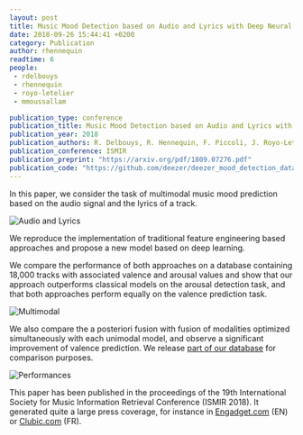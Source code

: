 ```yaml
---
layout: post
title: Music Mood Detection based on Audio and Lyrics with Deep Neural Net
date: 2018-09-26 15:44:41 +0200
category: Publication
author: rhennequin
readtime: 6
people:
 - rdelbouys
 - rhennequin
 - royo-letelier
 - mmoussallam

publication_type: conference
publication_title: Music Mood Detection based on Audio and Lyrics with Deep Neural Net
publication_year: 2018
publication_authors: R. Delbouys, R. Hennequin, F. Piccoli, J. Royo-Letelier, M. Moussallam
publication_conference: ISMIR
publication_preprint: "https://arxiv.org/pdf/1809.07276.pdf"
publication_code: "https://github.com/deezer/deezer_mood_detection_dataset"
---
```


In this paper, we consider the task of multimodal music mood prediction based on the audio signal and the lyrics of a track.

<div class="publication-illustration">
    <img
        src="{{ '/static/images/publis/delbouys18ismir/audio_plus_lyrics.png' | prepend: site.baseurl }}"
        alt="Audio and Lyrics"/>
</div> 
 
We reproduce the implementation of traditional feature engineering based approaches and propose a new model based on deep learning.

We compare the performance of both approaches on a database containing 18,000 tracks with associated valence and arousal values and show that our approach outperforms classical models on the arousal detection task, and that both approaches perform equally on the valence prediction task.

<div class="publication-illustration">
    <img
        src="{{ '/static/images/publis/delbouys18ismir/deep_model_multimodal.png' | prepend: site.baseurl }}"
        alt="Multimodal"/>
</div>

We also compare the a posteriori fusion with fusion of modalities optimized simultaneously with each unimodal model, and observe a significant improvement of valence prediction.
We release [part of our database](https://github.com/deezer/deezer_mood_detection_dataset) for comparison purposes.

<div class="publication-illustration">
    <img
        src="{{ '/static/images/publis/delbouys18ismir/mood_estimation_results.png' | prepend: site.baseurl }}"
        alt="Performances"/>
</div>

This paper has been published in the proceedings of the 19th International Society for Music Information Retrieval Conference (ISMIR 2018).
It generated quite a large press coverage, for instance in [Engadget.com](https://www.engadget.com/2018/09/23/deezer-ai-song-mood-detection/) (EN) or [Clubic.com](https://www.clubic.com/telecharger/logiciel-musique-et-streaming/deezer/actualite-845644-sr-deezer-ia-detecter-humeur-piste-musicale.html) (FR).